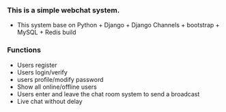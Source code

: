 ### This is a simple webchat system.

-  This system base on Python + Django + Django Channels + bootstrap + MySQL + Redis build

### Functions

 - Users register
 - Users login/verify
 - users profile/modify password
 - Show all online/offline users
 - Users enter and leave the chat room system to send a broadcast
 - Live chat without delay


